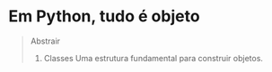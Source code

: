 # Em Python, tudo é objeto
> Abstrair
> 1. Classes
> Uma estrutura fundamental para construir objetos.